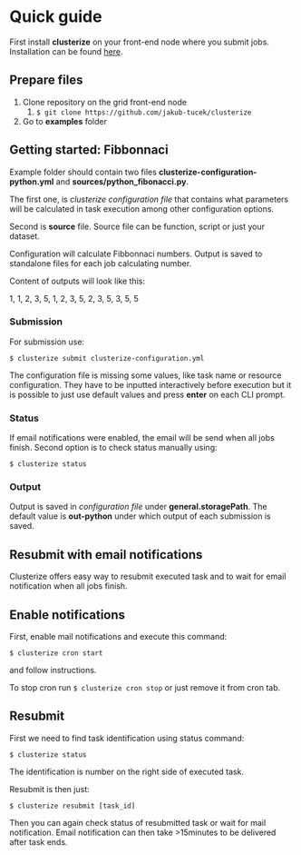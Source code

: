 # Quick guide

First install **clusterize** on your front-end node where you submit jobs. Installation
can be found [here](../README.md#installation).

## Prepare files

1. Clone repository on the grid front-end node
    1. ```$ git clone https://github.com/jakub-tucek/clusterize```
2. Go to **examples** folder

## Getting started: Fibbonnaci

Example folder should contain two files **clusterize-configuration-python.yml**
and **sources/python_fibonacci.py**.

The first one, is *clusterize configuration file* that contains what parameters
will be calculated in task execution among other configuration options.

Second is **source** file. Source file can be function, script or just your dataset.

Configuration will calculate Fibbonnaci numbers. Output is saved to standalone files
for each job calculating number.

Content of outputs will look like this:

1, 1, 2, 3, 5, 1, 2, 3, 5, 2, 3, 5, 3, 5, 5

### Submission

For submission use:

```
$ clusterize submit clusterize-configuration.yml
```

The configuration file is missing some values, like task name or resource configuration.
They have to be inputted interactively before execution but it is possible to just
use default values and press **enter** on each CLI prompt.

### Status

If email notifications were enabled, the email will be send when all jobs finish.
Second option is to check status manually using:

```
$ clusterize status
```

### Output

Output is saved in *configuration file* under **general.storagePath**. The default
value is **out-python** under which output of each submission is saved.


## Resubmit with email notifications

Clusterize offers easy way to resubmit executed task and to wait for email notification
when all jobs finish.


## Enable notifications
First, enable mail notifications and execute this command:

```
$ clusterize cron start
```

and follow instructions.

To stop cron run ```$ clusterize cron stop``` or just remove it from cron tab.

## Resubmit

First we need to find task identification using status command:
```
$ clusterize status
```

The identification is number on the right side of executed task.

Resubmit is then just:
```
$ clusterize resubmit [task_id]
``` 

Then you can again check status of resubmitted task or wait for mail notification.
Email notification can then take >15minutes to be delivered after task ends.